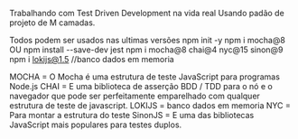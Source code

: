 Trabalhando com Test Driven Development na vida real
Usando padão de projeto de M camadas.

Todos podem ser usados nas ultimas versões 
npm init -y
npm i mocha@8 OU npm install --save-dev jest
npm i mocha@8 chai@4 nyc@15 sinon@9
npm i lokijs@1.5   //banco dados em memoria


MOCHA =      O Mocha é uma estrutura de teste JavaScript para programas Node.js
CHAI =   E uma biblioteca de asserção BDD / TDD para o nó e o navegador que pode ser perfeitamente emparelhado com qualquer estrutura de teste de javascript.
LOKIJS =    banco dados em memoria
NYC =   Para montar a estrutura do teste 
SinonJS  =  E uma das bibliotecas JavaScript mais populares para testes duplos.

